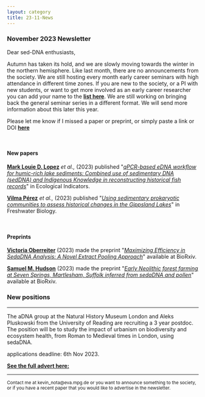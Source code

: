 ```yaml
---
layout: category
title: 23-11-News
---
```


<div class="section">
<h3 class="section-title underline">November 2023 Newsletter</h3>
</div>

<p>Dear sed-DNA enthusiasts,</p>
<div class="intro">
<p> Autumn has taken its hold, and we are slowly moving towards the winter in the northern hemisphere. Like last month, there are no announcements from the society. We are still hosting every month early career seminars with high attendance in different time zones. If you are new to the society, or a PI with new students, or want to get more involved as an early career researcher you can add your name to the  <a href="https://docs.google.com/spreadsheets/d/15Ki-NjTdcYrjRnWvVH31Rwfk63BM7b3PaHIxwDQJ71c/edit#gid=0" target="_blank"><b>list here</b></a>. We are still working on bringing back the general seminar series in a different format. We will send more information about this later this year. </p> 

<p>Please let me know if I missed a paper or preprint, or simply paste a link or DOI <a href="https://docs.google.com/forms/d/1-8Wct-4bm0t0U4gApA92XDzlRM1B1WgIJdi-ihtWEcI/prefill" target="_blank"><b>here</b></a>
</p>
<br>
<div class="intro">
<h4 class="section-title underline">New papers</h4>

<p><a href="https://www.researchgate.net/profile/Louie-Lopez" target="_blank"><b>Mark Louie D. Lopez</b></a> <i> et al.,</i> (2023) published "<a href="https://doi.org/10.1016/j.ecolind.2023.111014" target="_blank"><u><i>qPCR-based eDNA workflow for humic-rich lake sediments: Combined use of sedimentary DNA (sedDNA) and Indigenous Knowledge in reconstructing historical fish records</i></u></a>" in Ecological Indicators.</p>

<p><a href="https://scholar.google.com/citations?user=2m-ZrxcAAAAJ&hl=en&oi=sra" target="_blank"><b>Vilma Pérez</b></a> <i> et al.,</i> (2023) published "<a href="https://doi.org/10.1111/fwb.14182" target="_blank"><u><i>Using sedimentary prokaryotic communities to assess historical changes in the Gippsland Lakes</i></u></a>" in Freshwater Biology.</p>
<br>

<div class="intro">
<h4 class="section-title underline">Preprints</h4>

<p><a href="https://www.researchgate.net/profile/Victoria-Oberreiter" target="_blank"><b>Victoria Oberreiter</b></a> (2023) made the preprint "<a href="https://doi.org/10.1101/2023.10.17.562718" target="_blank"><u><i>Maximizing Efficiency in SedaDNA Analysis: A Novel Extract Pooling Approach</i></u></a>" available at BioRxiv.</p>

<p><a href="https://www.researchgate.net/profile/Sam-Hudson-9" target="_blank"><b>Samuel M. Hudson</b></a> (2023) made the preprint "<a href="https://doi.org/10.1101/2023.10.17.562718" target="_blank"><u><i>Early Neolithic forest farming at Seven Springs, Martlesham, Suffolk inferred from sedaDNA and pollen</i></u></a>" available at BioRxiv.</p>

<h3 class="section-title underline">New positions</h3>  
<hr>
<p>The aDNA group at the Natural History Museum London and Aleks Pluskowski from the University of Reading are recruiting a 3 year postdoc. The position will be to study the impact of urbanism on biodiversity and ecosystem health, from Roman to Medieval times in London, using sedaDNA.</p>

<p>applications deadline: 6th Nov 2023.</p>
<p><a href="https://jobs.reading.ac.uk/Job/JobDetail?JobId=12629"><b>See the full advert here:</b></a> </p>

<hr />
<p><small>Contact me at kevin_nota@eva.mpg.de or you want to announce something to the society, or if you have a recent paper that you would like to advertise in the newsletter.</small></p>
